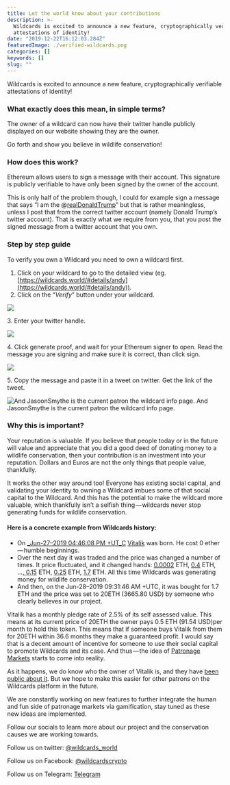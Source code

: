 ```yaml
---
title: Let the world know about your contributions
description: >-
  Wildcards is excited to announce a new feature, cryptographically verifiable
  attestations of identity!
date: "2019-12-22T16:12:03.284Z"
featuredImage: ./verified-wildcards.png
categories: []
keywords: []
slug: ""
---
```


Wildcards is excited to announce a new feature, cryptographically verifiable attestations of identity!

### What exactly does this mean, in simple terms?

The owner of a wildcard can now have their twitter handle publicly displayed on our website showing they are the owner.

Go forth and show you believe in wildlife conservation!

### How does this work?

Ethereum allows users to sign a message with their account. This signature is publicly verifiable to have only been signed by the owner of the account.

This is only half of the problem though, I could for example sign a message that says “I am the @[realDonaldTrump](https://twitter.com/realDonaldTrump)” but that is rather meaningless, unless I post that from the correct twitter account (namely Donald Trump’s twitter account). That is exactly what we require from you, that you post the signed message from a twitter account that you own.

### Step by step guide

To verify you own a Wildcard you need to own a wildcard first.

1.  Click on your wildcard to go to the detailed view (eg. [https://wildcards.world/#details/andy](https://wildcards.world/#details/andy)).
2.  Click on the “_Verify_” button under your wildcard.

![](https://cdn-images-1.medium.com/max/800/1*VuI2hbJK_CkAbJqpfabl_g.png)

3\. Enter your twitter handle.

![](https://cdn-images-1.medium.com/max/800/1*DnMi37gccchC0lE1nLF0lw.png)

4\. Click generate proof, and wait for your Ethereum signer to open. Read the message you are signing and make sure it is correct, than click sign.

![](https://cdn-images-1.medium.com/max/800/1*1o2zy-Qe4C_ikI5bup8kxQ.png)

5\. Copy the message and paste it in a tweet on twitter. Get the link of the tweet.

![And JasoonSmythe is the current patron the wildcard info page.](https://cdn-images-1.medium.com/max/800/1*5Dm4nM3rPlZOqmzOmFLzHw.png)
And JasoonSmythe is the current patron the wildcard info page.

### Why this is important?

Your reputation is valuable. If you believe that people today or in the future will value and appreciate that you did a good deed of donating money to a wildlife conservation, then your contribution is an investment into your reputation. Dollars and Euros are not the only things that people value, thankfully.

It works the other way around too! Everyone has existing social capital, and validating your identity to owning a Wildcard imbues some of that social capital to the Wildcard. And this has the potential to make the wildcard more valuable, which thankfully isn’t a selfish thing — wildcards never stop generating funds for wildlife conservation.

#### Here is a concrete example from Wildcards history:

- On [\_Jun-27–2019 04:46:08 PM +UT_C](https://etherscan.io/tx/0xc5d83b4bca45495fbb26c52ff08b6b4b30659716d4fa3ccdfc0cf35adadb42c9) [Vitalik](https://wildcards.world/#details/vitalik) was born. He cost 0 ether — humble beginnings.
- Over the next day it was traded and the price was changed a number of times. It price fluctuated, and it changed hands: [0.0002](https://etherscan.io/tx/0x1d41bebcec93a17ebbd13897a0a57c0f316c06681839be9094ef03224e7a0252) ETH, [0.4](https://etherscan.io/tx/0x89d1c1dc0f712aa90e3d820a92d2b3e64cbc3826dd7a76f932a023e002a820f6) ETH, …[, 0.15](https://etherscan.io/tx/0xc06e9f1dae62c92905712362715eadb84c8ef48056ee67ffd1a178d6faafe5bd) ETH, [0.25](https://etherscan.io/tx/0x61d7cc955bcfe42c81a3c557f7cc5c610cdaf0042d74cb8c628f64de1eaa588d) ETH, [1.7](https://etherscan.io/tx/0x5252f6c22288950b92997934a3491656f2c12f7ba1299902f61eef4806312455) ETH. All this time Wildcards was generating money for wildlife conservation.
- And then, on the Jun-28–2019 09:31:46 AM +UTC, it was bought for 1.7 ETH and the price was set to 20ETH (3665.80 USD) by someone who clearly believes in our project.

Vitalik has a monthly pledge rate of 2.5% of its self assessed value. This means at its current price of 20ETH the owner pays 0.5 ETH (91.54 USD)per month to hold this token. This means that if someone buys Vitalik from them for 20ETH within 36.6 months they make a guaranteed profit. I would say that is a decent amount of incentive for someone to use their social capital to promote Wildcards and its case. And thus — the idea of [Patronage Markets](https://blog.simondlr.com/exploring-harberger-tax-in-patronage-markets) starts to come into reality.

As it happens, we do know who the owner of Vitalik is, and they have [been public about it](https://twitter.com/simondlr/status/1144540641516539904). But we hope to make this easier for other patrons on the Wildcards platform in the future.

We are constantly working on new features to further integrate the human and fun side of patronage markets via gamification, stay tuned as these new ideas are implemented.

Follow our socials to learn more about our project and the conservation causes we are working towards.

Follow us on twitter: [@wildcards_world](https://twitter.com/wildcards_world)

Follow us on Facebook: [@wildcardscrypto](https://www.facebook.com/wildcardscrypto)

Follow us on Telegram: [Telegram](https://t.me/wildcardsworld)
